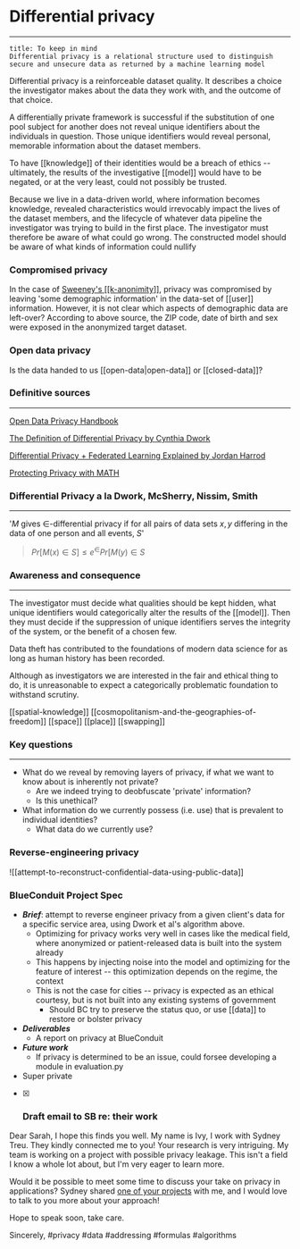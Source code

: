 # Differential privacy
---
```ad-note
title: To keep in mind
Differential privacy is a relational structure used to distinguish secure and unsecure data as returned by a machine learning model
```

Differential privacy is a reinforceable dataset quality. It describes a choice the investigator makes about the data they work with, and the outcome of that choice. 

A differentially private framework is successful if the substitution of one pool subject for another does not reveal unique identifiers about the individuals in question. Those unique identifiers would reveal personal, memorable information about the dataset members. 

To have [[knowledge]] of their identities would be a breach of ethics -- ultimately, the results of the investigative [[model]] would have to be negated, or at the very least, could not possibly be trusted. 

Because we live in a data-driven world, where information becomes knowledge, revealed characteristics would irrevocably impact the lives of the dataset members, and the lifecycle of whatever data pipeline the investigator was trying to build in the first place. The investigator must therefore be aware of what could go wrong. The constructed model should be aware of what kinds of information could nullify

### Compromised privacy
In the case of [Sweeney's [[k-anonimity]]](https://desfontain.es/privacy/k-anonymity.html), privacy was compromised by leaving 'some demographic information' in the data-set of [[user]] information. However, it is not clear which aspects of demographic data are left-over? According to above source, the ZIP code, date of birth and sex were exposed in the anonymized target dataset.

### Open data privacy

Is the data handed to us [[open-data|open-data]] or [[closed-data]]?


### Definitive sources
---
[Open Data Privacy Handbook](https://dash.harvard.edu/bitstream/handle/1/30340010/OpenDataPrivacy.pdf?sequence=5&isAllowed=y)

[The Definition of Differential Privacy by Cynthia Dwork](https://www.youtube.com/watch?v=lg-VhHlztqo&t=612s)

[Differential Privacy + Federated Learning Explained by Jordan Harrod](https://www.youtube.com/watch?v=MOcTGM_UteM)

[Protecting Privacy with MATH](https://www.youtube.com/watch?v=pT19VwBAqKA)

### Differential Privacy a la Dwork, McSherry, Nissim, Smith
---
'$M$ gives $\in$-differential privacy if for all pairs of data sets $x,y$ differing in the data of one person and all events, $S$'

>$Pr[M(x) \in S] \le e^{\in} Pr[M(y) \in S$

### Awareness and consequence
---

The investigator must decide what qualities should be kept hidden, what unique identifiers would categorically alter the results of the [[model]]. Then they must decide if the suppression of unique identifiers serves the integrity of the system, or the benefit of a chosen few.

Data theft has contributed to the foundations of modern data science for as long as human history has been recorded. 

Although as investigators we are interested in the fair and ethical thing to do, it is unreasonable to expect a categorically problematic foundation to withstand scrutiny.

[[spatial-knowledge]]
[[cosmopolitanism-and-the-geographies-of-freedom]]
[[space]]
[[place]]
[[swapping]]




### Key questions
---
- What do we reveal by removing layers of privacy, if what we want to know about is inherently not private?
	- Are we indeed trying to deobfuscate 'private' information? 
	- Is this unethical?
- What information do we currently possess (i.e. use) that is prevalent to individual identities?
	- What data do we currently use?

### Reverse-engineering privacy
![[attempt-to-reconstruct-confidential-data-using-public-data]]


### BlueConduit Project Spec
- ***Brief***: attempt to reverse engineer privacy from a given client's data for a specific service area, using Dwork et al's algorithm above. 
	- Optimizing for privacy works very well in cases like the medical field, where anonymized or patient-released data is built into the system already
	- This happens by injecting noise into the model and optimizing for the feature of interest -- this optimization depends on the regime, the context
	- This is not the case for cities -- privacy is expected as an ethical courtesy, but is not built into any existing systems of government
		- Should BC try to preserve the status quo, or use [[data]] to restore or bolster privacy
- ***Deliverables*** 
	- A report on privacy at BlueConduit
- ***Future work***
	- If privacy is determined to be an issue, could forsee developing a module in evaluation.py
- Super private 

- [x] ### Draft email to SB re: their work
Dear Sarah,
I hope this finds you well. My name is Ivy, I work with Sydney Treu. They kindly connected me to you! Your research is very intriguing. My team is working on a project with possible privacy leakage. This isn't a field I know a whole lot about, but I'm very eager to learn more.

Would it be possible to meet some time to discuss your take on privacy in applications? Sydney shared [one of your projects](https://github.com/codingitforward/cdfdemoday2021/blob/main/Sarah_Birmingham.pdf) with me, and I would love to talk to you more about your approach! 

Hope to speak soon, take care.

Sincerely,
#privacy #data #addressing #formulas #algorithms 